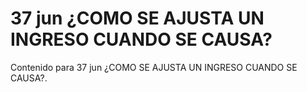 # 37 jun  ¿COMO SE AJUSTA UN INGRESO CUANDO SE CAUSA?

Contenido para 37 jun  ¿COMO SE AJUSTA UN INGRESO CUANDO SE CAUSA?.